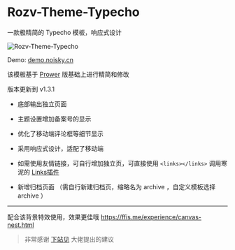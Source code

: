 # Rozv-Theme-Typecho
一款极精简的 Typecho 模板，响应式设计

<img src="https://img.ffis.me/images/2019/10/25/3582909671.png"  alt="Rozv-Theme-Typecho" />

Demo:  <a href="https://demo.noisky.cn/" target="_blank">demo.noisky.cn</a>

该模板基于 <a href="https://www.prower.cn/work/2326" target="_blank">Prower</a> 版基础上进行精简和修改

版本更新到 v1.3.1

- 底部输出独立页面

- 主题设置增加备案号的显示

- 优化了移动端评论框等细节显示

- 采用响应式设计，适配了移动端

- 如需使用友情链接，可自行增加独立页，可直接使用 `<links></links>` 调用寒泥的 <a href="https://github.com/noisky/Links-for-Rozv-Theme" target="_blank">Links插件</a> 

- 新增归档页面 （需自行新建归档页，缩略名为 archive ，自定义模板选择 archive ）

---------------------------
配合该背景特效使用，效果更佳哦
<a href="https://ffis.me/experience/canvas-nest.html" target="_blank">https://ffis.me/experience/canvas-nest.html</a>

> 非常感谢 <a href="http://www.xiazhanjian.com/" target="_blank">下站见</a> 大佬提出的建议
